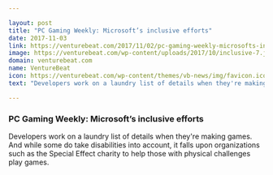 ```yaml
---

layout: post
title: "PC Gaming Weekly: Microsoft’s inclusive efforts"
date: 2017-11-03
link: https://venturebeat.com/2017/11/02/pc-gaming-weekly-microsofts-inclusive-efforts/
image: https://venturebeat.com/wp-content/uploads/2017/10/inclusive-7.jpg?fit=780%2C544&strip=all
domain: venturebeat.com
name: VentureBeat
icon: https://venturebeat.com/wp-content/themes/vb-news/img/favicon.ico
text: "Developers work on a laundry list of details when they're making games. And while some do take disabilities into account, it falls upon organizations such as the Special Effect charity to help those with physical challenges play games."

---
```


### PC Gaming Weekly: Microsoft’s inclusive efforts

Developers work on a laundry list of details when they're making games. And while some do take disabilities into account, it falls upon organizations such as the Special Effect charity to help those with physical challenges play games.